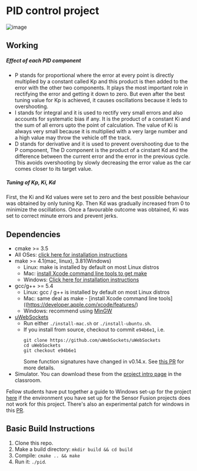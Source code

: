 # PID control project
![image](https://github.com/adamalavi/Self_driving_cars_Udacity-ND/blob/master/P8%20-%20PID%20control/Videos/PID-control.gif)

## Working
##### Effect of each PID component
 * P stands for proportional where the error at every point is directly multiplied by a constant called Kp and this product is then added to the error with the other two components. It plays the most important role in rectifying the error and getting it down to zero. But even after the best tuning value for Kp is achieved, it causes oscillations because it leds to overshooting.
 * I stands for integral and it is used to rectify very small errors and also accounts for systematic bias if any. It is the product of a constant Ki and the sum of all errors upto the point of calculation. The value of Ki is always very small because it is multiplied with a very large number and a high value may throw the vehicle off the track.
 * D stands for derivative and it is used to prevent overshooting due to the P component, The D component is the product of a cinstant Kd and the difference between the current error and the error in the previous cycle. This avoids overshooting by slowly decreasing the error value as the car comes closer to its target value.
 
##### Tuning of Kp, Ki, Kd
First, the Ki and Kd values were set to zero and the best possible behaviour was obtained by only tuning Kp. Then Kd was gradually increased from 0 to minimize the oscillations. Once a favourable outcome was obtained, Ki was set to correct minute errors and prevent jerks.

## Dependencies

* cmake >= 3.5
 * All OSes: [click here for installation instructions](https://cmake.org/install/)
* make >= 4.1(mac, linux), 3.81(Windows)
  * Linux: make is installed by default on most Linux distros
  * Mac: [install Xcode command line tools to get make](https://developer.apple.com/xcode/features/)
  * Windows: [Click here for installation instructions](http://gnuwin32.sourceforge.net/packages/make.htm)
* gcc/g++ >= 5.4
  * Linux: gcc / g++ is installed by default on most Linux distros
  * Mac: same deal as make - [install Xcode command line tools]((https://developer.apple.com/xcode/features/)
  * Windows: recommend using [MinGW](http://www.mingw.org/)
* [uWebSockets](https://github.com/uWebSockets/uWebSockets)
  * Run either `./install-mac.sh` or `./install-ubuntu.sh`.
  * If you install from source, checkout to commit `e94b6e1`, i.e.
    ```
    git clone https://github.com/uWebSockets/uWebSockets 
    cd uWebSockets
    git checkout e94b6e1
    ```
    Some function signatures have changed in v0.14.x. See [this PR](https://github.com/udacity/CarND-MPC-Project/pull/3) for more details.
* Simulator. You can download these from the [project intro page](https://github.com/udacity/self-driving-car-sim/releases) in the classroom.

Fellow students have put together a guide to Windows set-up for the project [here](https://s3-us-west-1.amazonaws.com/udacity-selfdrivingcar/files/Kidnapped_Vehicle_Windows_Setup.pdf) if the environment you have set up for the Sensor Fusion projects does not work for this project. There's also an experimental patch for windows in this [PR](https://github.com/udacity/CarND-PID-Control-Project/pull/3).

## Basic Build Instructions

1. Clone this repo.
2. Make a build directory: `mkdir build && cd build`
3. Compile: `cmake .. && make`
4. Run it: `./pid`. 
